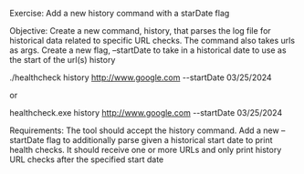 Exercise: Add a new history command with a starDate flag

Objective: Create a new command, history, that parses the log file for historical data related to specific URL checks.  The command also takes urls as args.  Create a new flag, –startDate to take in a historical date to use as the start of the url(s) history

./healthcheck history http://www.google.com --startDate 03/25/2024

or

healthcheck.exe history http://www.google.com --startDate 03/25/2024


Requirements:
The tool should accept the history command.
Add a new –startDate flag to additionally parse given a historical start date to print health checks.
It should receive one or more URLs and only print history URL checks after the specified start date